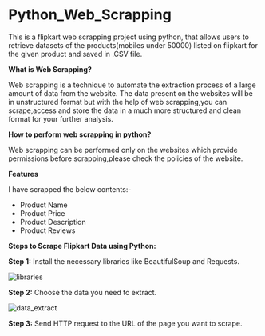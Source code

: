 # Python_Web_Scrapping
This is a flipkart web scrapping project using python, that allows users to retrieve datasets of the products(mobiles under 50000) listed on flipkart for the given product
and saved in .CSV file.

**What is Web Scrapping?**

Web scrapping is a technique to automate the extraction process of a large amount of data from the website. The data present on the websites will be in unstructured format 
but with the help of web scrapping,you can scrape,access and store the data in a much more structured and clean format for your further analysis.

**How to perform web scrapping in python?**

Web scrapping can be performed only on the websites which provide permissions before scrapping,please check the policies of the website.

**Features**

I have scrapped the below contents:-
* Product Name
* Product Price
* Product Description
* Product Reviews

**Steps to Scrape Flipkart Data using Python:**

**Step 1:** Install the necessary libraries like BeautifulSoup and Requests.

![libraries](https://github.com/kiranndeep/Python_Web_Scrapping/assets/159169837/b6ba2ca3-247a-47e9-a5f3-864f5ac0d02f)


**Step 2:** Choose the data you need to extract.

![data_extract](https://github.com/kiranndeep/Python_Web_Scrapping/assets/159169837/f8918d99-cb7a-4174-9595-eee1d786ed27)

**Step 3:** Send HTTP request to the URL of the page you want to scrape.


